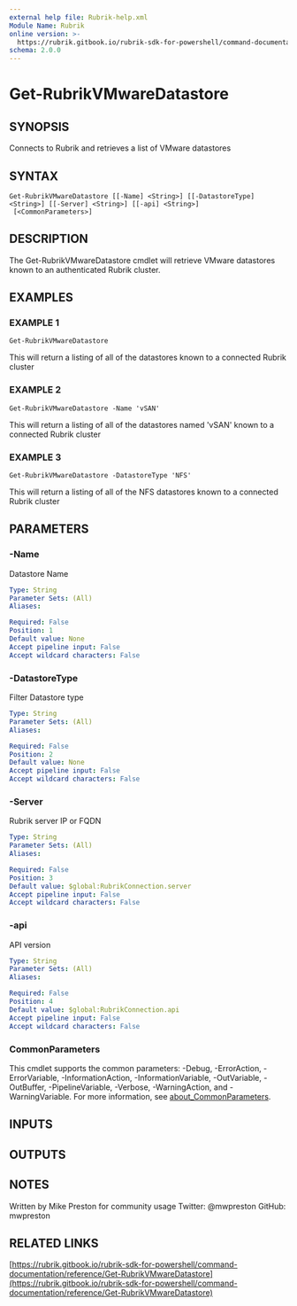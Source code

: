 ```yaml
---
external help file: Rubrik-help.xml
Module Name: Rubrik
online version: >-
  https://rubrik.gitbook.io/rubrik-sdk-for-powershell/command-documentation/reference/Get-RubrikVMwareDatastore
schema: 2.0.0
---
```


# Get-RubrikVMwareDatastore

## SYNOPSIS

Connects to Rubrik and retrieves a list of VMware datastores

## SYNTAX

```text
Get-RubrikVMwareDatastore [[-Name] <String>] [[-DatastoreType] <String>] [[-Server] <String>] [[-api] <String>]
 [<CommonParameters>]
```

## DESCRIPTION

The Get-RubrikVMwareDatastore cmdlet will retrieve VMware datastores known to an authenticated Rubrik cluster.

## EXAMPLES

### EXAMPLE 1

```text
Get-RubrikVMwareDatastore
```

This will return a listing of all of the datastores known to a connected Rubrik cluster

### EXAMPLE 2

```text
Get-RubrikVMwareDatastore -Name 'vSAN'
```

This will return a listing of all of the datastores named 'vSAN' known to a connected Rubrik cluster

### EXAMPLE 3

```text
Get-RubrikVMwareDatastore -DatastoreType 'NFS'
```

This will return a listing of all of the NFS datastores known to a connected Rubrik cluster

## PARAMETERS

### -Name

Datastore Name

```yaml
Type: String
Parameter Sets: (All)
Aliases:

Required: False
Position: 1
Default value: None
Accept pipeline input: False
Accept wildcard characters: False
```

### -DatastoreType

Filter Datastore type

```yaml
Type: String
Parameter Sets: (All)
Aliases:

Required: False
Position: 2
Default value: None
Accept pipeline input: False
Accept wildcard characters: False
```

### -Server

Rubrik server IP or FQDN

```yaml
Type: String
Parameter Sets: (All)
Aliases:

Required: False
Position: 3
Default value: $global:RubrikConnection.server
Accept pipeline input: False
Accept wildcard characters: False
```

### -api

API version

```yaml
Type: String
Parameter Sets: (All)
Aliases:

Required: False
Position: 4
Default value: $global:RubrikConnection.api
Accept pipeline input: False
Accept wildcard characters: False
```

### CommonParameters

This cmdlet supports the common parameters: -Debug, -ErrorAction, -ErrorVariable, -InformationAction, -InformationVariable, -OutVariable, -OutBuffer, -PipelineVariable, -Verbose, -WarningAction, and -WarningVariable. For more information, see [about\_CommonParameters](http://go.microsoft.com/fwlink/?LinkID=113216).

## INPUTS

## OUTPUTS

## NOTES

Written by Mike Preston for community usage Twitter: @mwpreston GitHub: mwpreston

## RELATED LINKS

[https://rubrik.gitbook.io/rubrik-sdk-for-powershell/command-documentation/reference/Get-RubrikVMwareDatastore](https://rubrik.gitbook.io/rubrik-sdk-for-powershell/command-documentation/reference/Get-RubrikVMwareDatastore)

